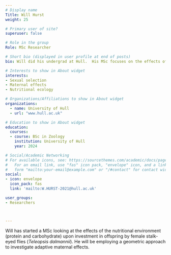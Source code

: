 ```yaml
---
# Display name
Title: Will Hurst
weight: 25

# Primary user of site?
superuser: false

# Role in the group
Role: MSc Researcher

# Short bio (displayed in user profile at end of posts)
bio: Will did his undergrad at Hull.  His MSc focuses on the effects of nutritional environments upon oviposition decisions and maternal effects (ie. egg investment) in stalk-eyed flies.

# Interests to show in About widget
interests:
- Sexual selection
- Maternal effects
- Nutritional ecology

# Organizations/Affiliations to show in About widget
organizations:
  - name: University of Hull
  - url: "www.hull.ac.uk"

# Education to show in About widget
education:
  courses:
  - course: BSc in Zoology
    institution: University of Hull
    year: 2024

# Social/Academic Networking
# For available icons, see: https://sourcethemes.com/academic/docs/page-builder/#icons
#   For an email link, use "fas" icon pack, "envelope" icon, and a link in the
#   form "mailto:your-email@example.com" or "/#contact" for contact widget.
social:
- icon: envelope
  icon_pack: fas
  link: 'mailto:W.HURST-2021@hull.ac.uk'

user_groups:
- Researchers



---
```


Will has started a MSc looking at the effects of the nutritional environment (protein and carbohydrate) upon investment in offspring by female stalk-eyed flies (_Teleopsis dalmannii_). He will be employing a geometric approach to investigate adaptive maternal effects.